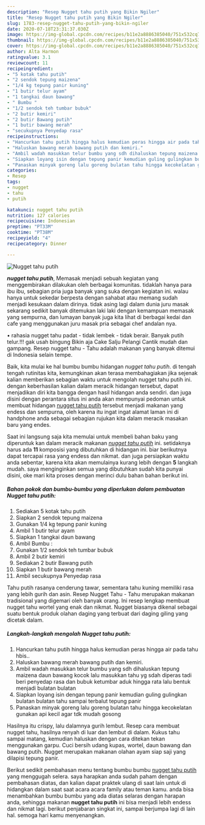 ```yaml
---
description: "Resep Nugget tahu putih yang Bikin Ngiler"
title: "Resep Nugget tahu putih yang Bikin Ngiler"
slug: 1783-resep-nugget-tahu-putih-yang-bikin-ngiler
date: 2020-07-18T23:31:37.030Z
image: https://img-global.cpcdn.com/recipes/b11e2a8886385040/751x532cq70/nugget-tahu-putih-foto-resep-utama.jpg
thumbnail: https://img-global.cpcdn.com/recipes/b11e2a8886385040/751x532cq70/nugget-tahu-putih-foto-resep-utama.jpg
cover: https://img-global.cpcdn.com/recipes/b11e2a8886385040/751x532cq70/nugget-tahu-putih-foto-resep-utama.jpg
author: Alta Harmon
ratingvalue: 3.1
reviewcount: 11
recipeingredient:
- "5 kotak tahu putih"
- "2 sendok tepung maizena"
- "1/4 kg tepung panir kuning"
- "1 butir telur ayam"
- "1 tangkai daun bawang"
- " Bumbu "
- "1/2 sendok teh tumbar bubuk"
- "2 butir kemiri"
- "2 butir Bawang putih"
- "1 butir bawang merah"
- "secukupnya Penyedap rasa"
recipeinstructions:
- "Hancurkan tahu putih hingga halus kemudian peras hingga air pada tahu hbis.."
- "Haluskan bawang merah bawang putih dan kemiri."
- "Ambil wadah masukkan telur bumbu yang sdh dihaluskan tepung maizena daun bawang kocok lalu masukkan tahu yg sdah diperas tadi beri penyedap rasa dan bubuk ketumbar aduk hingga rata lalu bentuk menjadi bulatan bulatan"
- "Siapkan loyang isin dengan tepung panir kemudian guling gulingkan bulatan bulatan tahu sampai terbalut tepung panir"
- "Panaskan minyak goreng lalu goreng bulatan tahu hingga kecokelatan gunakan api kecil agar tdk mudah gosong"
categories:
- Resep
tags:
- nugget
- tahu
- putih

katakunci: nugget tahu putih 
nutrition: 127 calories
recipecuisine: Indonesian
preptime: "PT33M"
cooktime: "PT38M"
recipeyield: "4"
recipecategory: Dinner

---
```



![Nugget tahu putih](https://img-global.cpcdn.com/recipes/b11e2a8886385040/751x532cq70/nugget-tahu-putih-foto-resep-utama.jpg)

<b><i>nugget tahu putih</i></b>, Memasak menjadi sebuah kegiatan yang menggembirakan dilakukan oleh berbagai komunitas. tidaklah hanya para ibu ibu, sebagian pria juga banyak yang suka dengan kegiatan ini. walau hanya untuk sekedar berpesta dengan sahabat atau memang sudah menjadi kesukaan dalam dirinya. tidak asing lagi dalam dunia juru masak sekarang sedikit banyak ditemukan laki laki dengan kemampuan memasak yang sempurna, dan lumayan banyak juga kita lihat di berbagai kedai dan cafe yang menggunakan juru masak pria sebagai chef andalan nya.

• rahasia nugget tahu padat - tidak lembek - tidak berair. Banyak putih telur.!!! gak usah bingung Bikin aja Cake Salju Pelangi Cantik mudah dan gampang. Resep nugget tahu - Tahu adalah makanan yang banyak ditemui di Indonesia selain tempe.

Baik, kita mulai ke hal bumbu bumbu hidangan <i>nugget tahu putih</i>. di tengah tengah rutinitas kita, kemungkinan akan terasa membahagiakan jika sejenak kalian memberikan sebagian waktu untuk mengolah nugget tahu putih ini. dengan keberhasilan kalian dalam meracik hidangan tersebut, dapat menjadikan diri kita bangga dengan hasil hidangan anda sendiri. dan juga disini dengan perantara situs ini anda akan mempunyai pedoman untuk membuat hidangan <u>nugget tahu putih</u> tersebut menjadi makanan yang endess dan sempurna, oleh karena itu ingat ingat alamat laman ini di handphone anda sebagai sebagian rujukan kita dalam meracik masakan baru yang endes.


Saat ini langsung saja kita memulai untuk membeli bahan baku yang diperuntuk kan dalam meracik makanan <u><i>nugget tahu putih</i></u> ini. setidaknya harus ada <b>11</b> komposisi yang dibutuhkan di hidangan ini. biar berikutnya dapat tercapai rasa yang endess dan nikmat. dan juga persiapkan waktu anda sebentar, karena kita akan memulainya kurang lebih dengan <b>5</b> langkah mudah. saya menginginkan semua yang dibutuhkan sudah kita punyai disini, oke mari kita proses dengan merinci dulu bahan bahan berikut ini.

<!--inarticleads1-->

##### Bahan pokok dan bumbu-bumbu yang diperlukan dalam pembuatan Nugget tahu putih:

1. Sediakan 5 kotak tahu putih
1. Siapkan 2 sendok tepung maizena
1. Gunakan 1/4 kg tepung panir kuning
1. Ambil 1 butir telur ayam
1. Siapkan 1 tangkai daun bawang
1. Ambil  Bumbu :
1. Gunakan 1/2 sendok teh tumbar bubuk
1. Ambil 2 butir kemiri
1. Sediakan 2 butir Bawang putih
1. Siapkan 1 butir bawang merah
1. Ambil secukupnya Penyedap rasa


Tahu putih rasanya cenderung tawar, sementara tahu kuning memiliki rasa yang lebih gurih dan asin. Resep Nugget Tahu - Tahu merupakan makanan tradisional yang digemari oleh banyak orang. Ini resep lengkap membuat nugget tahu wortel yang enak dan nikmat. Nugget biasanya dikenal sebagai suatu bentuk produk olahan daging yang terbuat dari daging giling yang dicetak dalam. 

<!--inarticleads2-->

##### Langkah-langkah mengolah Nugget tahu putih:

1. Hancurkan tahu putih hingga halus kemudian peras hingga air pada tahu hbis..
1. Haluskan bawang merah bawang putih dan kemiri.
1. Ambil wadah masukkan telur bumbu yang sdh dihaluskan tepung maizena daun bawang kocok lalu masukkan tahu yg sdah diperas tadi beri penyedap rasa dan bubuk ketumbar aduk hingga rata lalu bentuk menjadi bulatan bulatan
1. Siapkan loyang isin dengan tepung panir kemudian guling gulingkan bulatan bulatan tahu sampai terbalut tepung panir
1. Panaskan minyak goreng lalu goreng bulatan tahu hingga kecokelatan gunakan api kecil agar tdk mudah gosong


Hasilnya itu crispy, lalu dalamnya gurih lembut. Resep cara membuat nugget tahu, hasilnya renyah di luar dan lembut di dalam. Kukus tahu sampai matang, kemudian haluskan dengan cara ditekan tekan menggunakan garpu. Cuci bersih udang kupas, wortel, daun bawang dan bawang putih. Nugget merupakan makanan olahan ayam siap saji yang dilapisi tepung panir. 

Berikut sedikit pembahasan menu tentang bumbu bumbu <u>nugget tahu putih</u> yang menggugah selera. saya harapkan anda sudah paham dengan pembahasan diatas, dan kalian dapat praktek ulang di saat lain untuk di hidangkan dalam saat saat acara acara family atau teman kamu. anda bisa menambahkan bumbu bumbu yang ada diatas selaras dengan harapan anda, sehingga makanan <b>nugget tahu putih</b> ini bisa menjadi lebih endess dan nikmat lagi. berikut penjabaran singkat ini, sampai berjumpa lagi di lain hal. semoga hari kamu menyenangkan.
